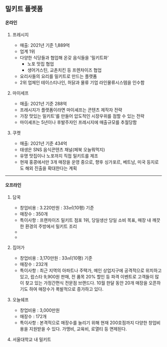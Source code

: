 ## 밀키트 플렛폼
  #### 온라인
  1. 프레시지 
     - 매출: 2021년 기준 1,889억
     - 업계 1위
     - 다양한 식당들과 협업해 온갖 음식들을 '밀키트화'
       - 노포 맛집 협업
       - 생어거스틴, 교촌치킨 등 프렌차이즈 협업
     - 요리사들의 요리를 밀키트로 만드는 플랫폼
     - 2위 업체인 테이스티나인, 허닭과 물류 기업 라인물류시스템을 인수함

  2. 마이세프 
     - 매출: 2021년 기준 288억
     - 프레시지가 플랫폼이라면 마이셰프는 콘텐츠 제작자 전략
     - 가장 맛있는 밀키트'를 만들어 압도적인 시장우위를 점할 수 있는 전략
     - 마이셰프는 5년이나 후발주자인 프레시지에 매출규모를 추월당함

  3. 쿠켓
     - 매출: 2021년 기준 434억 
     - 태생은 SNS 음식콘텐츠 채널(페북 오늘뭐먹지)
     -  유명 맛집이나 노포까지 직접 밀키트를 제조
     -  현재 홍콩에서만 3개 매장을 운영 중으로, 향후 싱가포르, 베트남, 미국 등지로도 해외 진출을 확대한다는 계획

----

  #### 오프라인
  1. 담꾹
     - 창업비용 : 3.220만원 : 33㎡(10평) 기준
     - 매장수 : 350개
     - 특이사항 : 프랜차이즈 밀키트 점포 1위, 당일생산 당일 소비 목표, 매장 내 깨끗한 환경의 주방에서 밀키트 조리
     - 
     - 
  2. 집어가
     - 창업비용 : 3,170만원 : 33㎡(10평) 기준
     - 매장수 : 232개
     - 특이사항 : 최근 지역의 아파트나 주택가, 메인 상업지구에 공격적으로 위치하고 있고, 랍스타 9,900원 판매, 전 품목 20% 할인 등 파격 이벤트로 고객들이 많이 찾고 있는 가정간편식 전문점 브랜드다. 10월 한달 동안 20개 매장을 오픈하기도 하여 매장수가 폭발적으로 증가하고 있다.
    
  3. 오늘쉐프
     - 창업비용 : 3,000만원
     - 매장수 : 172개
     - 특이사항 : 본격적으로 매장수를 늘리기 위해 현재 200호점까지 다양한 창업비용을 지원받을 수 있다. 가맹비, 교육비, 로열티 등 면제된다.
  
  4. 서울대학교 내 밀키트 
      
  
